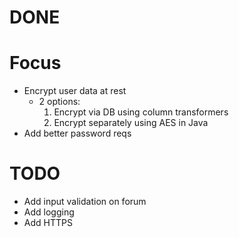 # DONE

# Focus
- Encrypt user data at rest
    - 2 options:
        1. Encrypt via DB using column transformers
        2. Encrypt separately using AES in Java
- Add better password reqs

# TODO
- Add input validation on forum
- Add logging
- Add HTTPS

